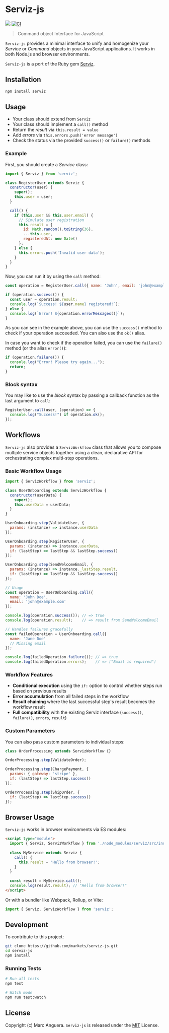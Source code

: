 # Serviz-js

[![](https://img.shields.io/npm/v/serviz-js.svg)](https://www.npmjs.com/package/serviz-js)
[![CI](https://github.com/markets/serviz-js/actions/workflows/ci.yml/badge.svg)](https://github.com/markets/serviz-js/actions/workflows/ci.yml)

> Command object Interface for JavaScript

`Serviz-js` provides a minimal interface to unify and homogenize your *Service* or *Command* objects in your JavaScript applications. It works in both Node.js and browser environments.

`Serviz-js` is a port of the Ruby gem [Serviz](https://github.com/markets/serviz).

## Installation

```bash
npm install serviz
```

## Usage

- Your class should extend from `Serviz`
- Your class should implement a `call()` method
- Return the _result_ via `this.result = value`
- Add _errors_ via `this.errors.push('error message')`
- Check the status via the provided `success()` or `failure()` methods

### Example

First, you should create a _Service_ class:

```javascript
import { Serviz } from 'serviz';

class RegisterUser extends Serviz {
  constructor(user) {
    super();
    this.user = user;
  }

  call() {
    if (this.user && this.user.email) {
      // Simulate user registration
      this.result = {
        id: Math.random().toString(36),
        ...this.user,
        registeredAt: new Date()
      };
    } else {
      this.errors.push('Invalid user data');
    }
  }
}
```

Now, you can run it by using the `call` method:

```javascript
const operation = RegisterUser.call({ name: 'John', email: 'john@example.com' });

if (operation.success()) {
  const user = operation.result;
  console.log(`Success! ${user.name} registered!`);
} else {
  console.log(`Error! ${operation.errorMessages()}`);
}
```

As you can see in the example above, you can use the `success()` method to check if your operation succeeded. You can also use the `ok()` alias.

In case you want to check if the operation failed, you can use the `failure()` method (or the alias `error()`):

```javascript
if (operation.failure()) {
  console.log("Error! Please try again...");
  return;
}
```

### Block syntax

You may like to use the _block_ syntax by passing a callback function as the last argument to `call`:

```javascript
RegisterUser.call(user, (operation) => {
  console.log("Success!") if operation.ok();
});
```

## Workflows

`Serviz-js` also provides a `ServizWorkflow` class that allows you to compose multiple service objects together using a clean, declarative API for orchestrating complex multi-step operations.

### Basic Workflow Usage

```javascript
import { ServizWorkflow } from 'serviz';

class UserOnboarding extends ServizWorkflow {
  constructor(userData) {
    super();
    this.userData = userData;
  }
}

UserOnboarding.step(ValidateUser, { 
  params: (instance) => instance.userData 
});

UserOnboarding.step(RegisterUser, { 
  params: (instance) => instance.userData,
  if: (lastStep) => lastStep && lastStep.success()
});

UserOnboarding.step(SendWelcomeEmail, { 
  params: (instance) => instance._lastStep.result,
  if: (lastStep) => lastStep && lastStep.success()
});

// Usage
const operation = UserOnboarding.call({
  name: 'John Doe',
  email: 'john@example.com'
});

console.log(operation.success()); // => true
console.log(operation.result);    // => result from SendWelcomeEmail

// Handles failures gracefully
const failedOperation = UserOnboarding.call({
  name: 'Jane Doe'
  // Missing email
});

console.log(failedOperation.failure()); // => true
console.log(failedOperation.errors);    // => ["Email is required"]
```

### Workflow Features

- **Conditional execution** using the `if:` option to control whether steps run based on previous results
- **Error accumulation** from all failed steps in the workflow
- **Result chaining** where the last successful step's result becomes the workflow result
- **Full compatibility** with the existing Serviz interface (`success()`, `failure()`, `errors`, `result`)

### Custom Parameters

You can also pass custom parameters to individual steps:

```javascript
class OrderProcessing extends ServizWorkflow {}

OrderProcessing.step(ValidateOrder);

OrderProcessing.step(ChargePayment, { 
  params: { gateway: 'stripe' }, 
  if: (lastStep) => lastStep.success() 
});

OrderProcessing.step(ShipOrder, { 
  if: (lastStep) => lastStep.success() 
});
```

## Browser Usage

`Serviz-js` works in browser environments via ES modules:

```html
<script type="module">
  import { Serviz, ServizWorkflow } from './node_modules/serviz/src/index.js';
  
  class MyService extends Serviz {
    call() {
      this.result = 'Hello from browser!';
    }
  }
  
  const result = MyService.call();
  console.log(result.result); // "Hello from browser!"
</script>
```

Or with a bundler like Webpack, Rollup, or Vite:

```javascript
import { Serviz, ServizWorkflow } from 'serviz';
```

## Development

To contribute to this project:

```bash
git clone https://github.com/markets/serviz-js.git
cd serviz-js
npm install
```

### Running Tests

```bash
# Run all tests
npm test

# Watch mode
npm run test:watch
```

## License

Copyright (c) Marc Anguera. `Serviz-js` is released under the [MIT](LICENSE) License.
